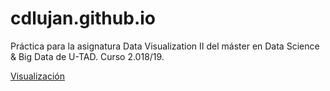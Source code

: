 # cdlujan.github.io

Práctica para la asignatura Data Visualization II del máster en Data Science & Big Data de U-TAD. Curso 2.018/19.

[Visualización](https://cdlujan.github.io)
